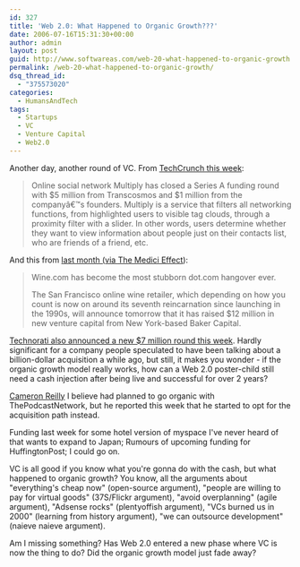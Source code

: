 ```yaml
---
id: 327
title: 'Web 2.0: What Happened to Organic Growth???'
date: 2006-07-16T15:31:30+00:00
author: admin
layout: post
guid: http://www.softwareas.com/web-20-what-happened-to-organic-growth
permalink: /web-20-what-happened-to-organic-growth/
dsq_thread_id:
  - "375573020"
categories:
  - HumansAndTech
tags:
  - Startups
  - VC
  - Venture Capital
  - Web2.0
---
```

<p>Another day, another round of VC. From <a href="http://www.techcrunch.com/2006/07/14/multiplycom-closes-first-funding-round/">TechCrunch this week</a>:</p>

<blockquote>
<p>Online social network Multiply has closed a Series A funding round with $5 million from Transcosmos and $1 million from the companyâ€™s founders. Multiply is a service that filters all networking functions, from highlighted users to visible tag clouds, through a proximity filter with a slider. In other words, users determine whether they want to view information about people just on their contacts list, who are friends of a friend, etc.</p>
</blockquote>

<p>And this from <a href="http://www.siliconbeat.com/entries/2006/06/21/winecom_raises_12_million_more_to_try_seventh_time_lucky.html"> last month (via <a href="http://themedicieffect.typepad.com/stories/2006/06/risk_and_wine.html">The Medici Effect</a>):</p>

<blockquote>
<p>Wine.com has become the most stubborn dot.com hangover ever.</p>

<p>The San Francisco online wine retailer, which depending on how you count is now on around its seventh reincarnation since launching in the 1990s, will announce tomorrow that it has raised $12 million in new venture capital from New York-based Baker Capital.</p>
</blockquote>

<p><a href="http://www.paidcontent.org/blog-search-engine-technorati-raises-76-million-third-round-huffpo-funding-coming">Technorati also announced a new $7 million round this week</a>. Hardly significant for a company people speculated to have been talking about a billion-dollar acquisition a while ago, but still, it makes you wonder - if the organic growth model really works, how can a Web 2.0 poster-child still need a cash injection after being live and successful for over 2 years?

<p><a href="http://gdayworld.thepodcastnetwork.com/">Cameron Reilly</a> I believe had planned to go organic with ThePodcastNetwork, but he reported this week that he started to opt for the acquisition path instead.</p>

<p>Funding last week for some hotel version of myspace I've never heard of that wants to expand to Japan; Rumours of upcoming funding for HuffingtonPost; I could go on.</p>

<p>VC is all good if you know what you're gonna do with the cash, but what happened to organic growth? You know, all the arguments about "everything's cheap now" (open-source argument), "people are willing to pay for virtual goods" (37S/Flickr argument), "avoid overplanning" (agile argument), "Adsense rocks" (plentyoffish argument), "VCs burned us in 2000" (learning from history argument), "we can outsource development" (naieve naieve argument).</p>

<p>Am I missing something? Has Web 2.0 entered a new phase where VC is now the thing to do? Did the organic growth model just fade away?</p>